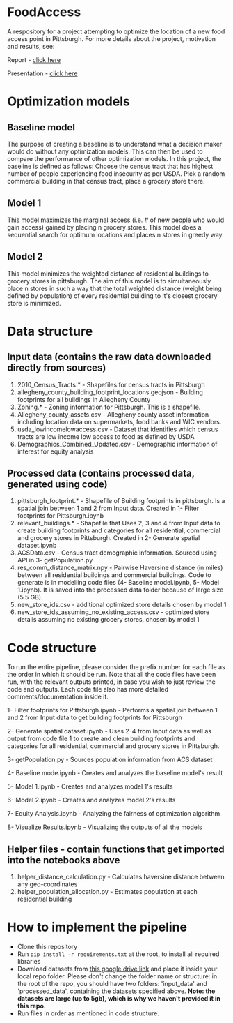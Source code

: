 # FoodAccess
A respository for a project attempting to optimize the location of a new food access point in Pittsburgh. For more details about the project, motivation and results, see:

Report - [click here](https://docs.google.com/document/d/184_CkN6iypQQOGuoTpGk3ZHd0l7heHULW_OR4nTHVyA/edit?usp=sharing)

Presentation - [click here](https://docs.google.com/presentation/d/1kGsfcFFK2ssEczBRGKjMudWvYdUN8B3zCjCe041ir9w/edit?usp=sharing)

# Optimization models

## Baseline model
The purpose of creating a baseline is to understand what a decision maker would do without any optimization models. This can then be used to compare the performance of other optimization models. In this project, the baseline is defined as follows:
Choose the census tract that has highest number of people experiencing food insecurity as per USDA. Pick a random commercial building in that census tract, place a grocery store there. 

## Model 1
This model maximizes the marginal access (i.e. # of new people who would gain access) gained by placing n grocery stores. This model does a sequential search for optimum locations and places n stores in greedy way. 

## Model 2
This model minimizes the weighted distance of residential buildings to grocery stores in pittsburgh. The aim of this model is to simultaneously place n stores in such a way that the total weighted distance (weight being defined by population) of every residential building to it's closest grocery store is minimized. 

# Data structure

## Input data (contains the raw data downloaded directly from sources)
1. 2010_Census_Tracts.* - Shapefiles for census tracts in Pittsburgh
2. allegheny_county_building_footprint_locations.geojson - Building footprints for all buildings in Allegheny County
3. Zoning.* - Zoning information for Pittsburgh. This is a shapefile. 
4. Allegheny_county_assets.csv - Allegheny county asset information including location data on supermarkets, food banks and WIC vendors. 
5. usda_lowincomelowaccess.csv - Dataset that identifies which census tracts are low income low access to food as defined by USDA
6. Demographics_Combined_Updated.csv - Demographic information of interest for equity analysis


## Processed data (contains processed data, generated using code)
1. pittsburgh_footprint.* - Shapefile of Building footprints in pittsburgh. Is a spatial join between 1 and 2 from Input data. Created in 1- Filter footprints for Pittsburgh.ipynb
2. relevant_buildings.* - Shapefile that Uses 2, 3 and 4 from Input data to create building footprints and categories for all residential, commercial and grocery stores in Pittsburgh. Created in 2- Generate spatial dataset.ipynb
3. ACSData.csv - Census tract demographic information. Sourced using API in 3- getPopulation.py
4. res_comm_distance_matrix.npy - Pairwise Haversine distance (in miles) between all residential buildings and commercial buildings. Code to generate is in modelling code files (4- Baseline model.ipynb, 5- Model 1.ipynb). It is saved into the processed data folder because of large size (5.5 GB). 
5. new_store_ids.csv - additional optimized store details chosen by model 1
6. new_store_ids_assuming_no_existing_access.csv - optimized store details assuming no existing grocery stores, chosen by model 1

# Code structure
To run the entire pipeline, please consider the prefix number for each file as the order in which it should be run.  Note that all the code files have been run, with the relevant outputs printed, in case you wish to just review the code and outputs. Each code file also has more detailed comments/documentation inside it.

1- Filter footprints for Pittsburgh.ipynb - Performs a spatial join between 1 and 2 from Input data to get building footprints for Pittsburgh

2- Generate spatial dataset.ipynb - Uses 2-4 from Input data as well as output from code file 1 to create and clean building footprints and categories for all residential, commercial and grocery stores in Pittsburgh. 

3- getPopulation.py - Sources population information from ACS dataset

4- Baseline mode.ipynb - Creates and analyzes the baseline model's result

5- Model 1.ipynb - Creates and analyzes model 1's results

6- Model 2.ipynb - Creates and analyzes model 2's results

7- Equity Analysis.ipynb - Analyzing the fairness of optimization algorithm

8- Visualize Results.ipynb - Visualizing the outputs of all the models

## Helper files - contain functions that get imported into the notebooks above
1. helper_distance_calculation.py - Calculates haversine distance between any geo-coordinates
2. helper_population_allocation.py - Estimates population at each residential building

# How to implement the pipeline

- Clone this repository
- Run `pip install -r requirements.txt` at the root, to install all required libraries
- Download datasets from [this google drive link](https://drive.google.com/drive/folders/1n0HTKDv1E_QrUfTgtSJ1NI7MjqyooR50?usp=sharing) and place it inside your local repo folder. Please don't change the folder name or structure: in the root of the repo, you should have two folders: 'input_data' and 'processed_data', containing the datasets specified above. **Note: the datasets are large (up to 5gb), which is why we haven't provided it in this repo.**
- Run files in order as mentioned in code structure.
